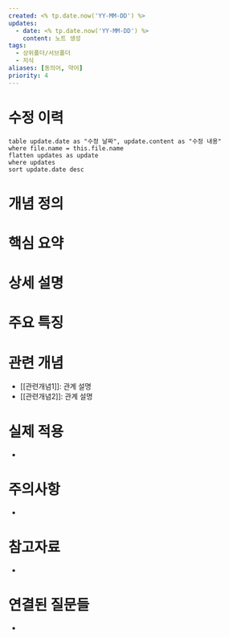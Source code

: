 ```yaml
---
created: <% tp.date.now('YY-MM-DD') %>
updates:
  - date: <% tp.date.now('YY-MM-DD') %>
    content: 노트 생성
tags:
  - 상위폴더/서브폴더
  - 지식
aliases: [동의어, 약어]
priority: 4
---
```

# 수정 이력
```dataview
table update.date as "수정 날짜", update.content as "수정 내용"
where file.name = this.file.name
flatten updates as update 
where updates
sort update.date desc
```

# 개념 정의 
<!-- 핵심 개념을 간단명료하게 정의합니다 --> 
# 핵심 요약 
<!-- 이 개념의 가장 중요한 포인트들을 요약합니다 --> 
# 상세 설명 
<!-- 개념에 대한 자세한 설명을 작성합니다 --> 
# 주요 특징 
<!-- 개념의 특징적인 부분들을 정리합니다 --> 
# 관련 개념 
<!-- 연관된 다른 개념들을 링크하고 관계를 설명합니다 --> 
- [[관련개념1]]: 관계 설명
- [[관련개념2]]: 관계 설명 
# 실제 적용 
- <!-- 실무/실생활에서의 활용 예시를 작성합니다 --> 
# 주의사항 
- <!-- 개념을 사용할 때 주의해야 할 점들을 정리합니다 --> 
# 참고자료 
- <!-- 추가 학습에 도움이 되는 자료들을 정리합니다 --> 
# 연결된 질문들 
- <!-- 이 개념과 관련된 질문 노트들을 링크합니다 -->
